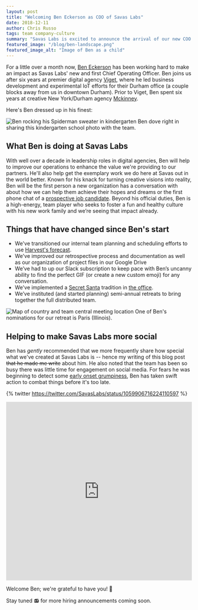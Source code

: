 ```yaml
---
layout: post
title: "Welcoming Ben Eckerson as COO of Savas Labs"
date: 2018-12-11
author: Chris Russo
tags: team company-culture
summary: "Savas Labs is excited to announce the arrival of our new COO: Ben Eckerson."
featured_image: "/blog/ben-landscape.png"
featured_image_alt: "Image of Ben as a child"
---
```


For a little over a month now, [Ben Eckerson](/company/ben-eckerson) has been working hard to make an impact as Savas Labs' new and first Chief Operating Officer. Ben joins us after six years at premier digital agency [Viget](https://www.viget.com/), where he led business development and experimental IoT efforts for their Durham office (a couple blocks away from us in downtown Durham). Prior to Viget, Ben spent six years at creative New York/Durham agency [Mckinney](https://mckinney.com/).

Here's Ben dressed up in his finest:

<div class="blog-image">
<img alt="Ben rocking his Spiderman sweater in kindergarten" src="/assets/img/blog/ben-as-a-child.png">
 <span class="caption">Ben dove right in sharing this kindergarten school photo with the team.</span>
</div>

## What Ben is doing at Savas Labs

With well over a decade in leadership roles in digital agencies, Ben will help to improve our operations to enhance the value we're providing to our partners. He'll also help get the exemplary work we do here at Savas out in the world better. Known for his knack for turning creative visions into reality, Ben will be the first person a new organization has a conversation with about how we can help them achieve their hopes and dreams or the first phone chat of a [prospective job candidate](/careers). Beyond his official duties, Ben is a high-energy, team player who seeks to foster a fun and healthy culture with his new work family and we’re seeing that impact already.

## Things that have changed since Ben's start

- We've transitioned our internal team planning and scheduling efforts to use [Harvest's forecast](https://www.getharvest.com/forecast).
- We've improved our retrospective process and documentation as well as our organization of project files in our Google Drive
- We’ve had to up our Slack subscription to keep pace with Ben’s uncanny ability to find the perfect GIF (or create a new custom emoji) for any conversation.
- We've implemented a [Secret Santa](/2018/12/17/savas-claus.html) tradition in [the office](https://www.youtube.com/watch?v=B6jCMaiTqG0).
- We’ve instituted (and started planning) semi-annual retreats to bring together the full distributed team.

<div class="blog-image-large">
<img alt="Map of country and team central meeting location" src="/assets/img/blog/retreat-map.png">
 <span class="caption">One of Ben's nominations for our retreat is Paris (Illinois).</span>
</div>

## Helping to make Savas Labs more social

Ben has _gently_ recommended that we more frequently share how special what we've created at Savas Labs is -- hence my writing of this blog post ~~that he made me write~~ about him. He also noted that the team has been so busy there was little time for engagement on social media. For fears he was beginning to detect some [early onset grumpiness](https://www.youtube.com/watch?v=bewKPi9gdT4), Ben has taken swift action to combat things before it's too late.

{% twitter https://twitter.com/SavasLabs/status/1059906716224110597 %}

<iframe src="https://www.linkedin.com/embed/feed/update/urn:li:share:6463430533543194624" height="483" width="504" frameborder="0" allowfullscreen=""></iframe>

Welcome Ben; we're grateful to have you! :handshake:

Stay tuned :radio: for more hiring announcements coming soon.

